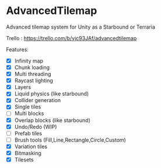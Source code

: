 # AdvancedTilemap
Advanced tilemap system for Unity as a Starbound or Terraria

Trello : https://trello.com/b/vjc93JAf/advancedtilemap

Features:
- [x] Infinity map
- [x] Chunk loading
- [x] Multi threading
- [x] Raycast lighting
- [x] Layers
- [x] Liquid physics (like starbound)
- [x] Collider generation
- [x] Single tiles
- [ ] Multi blocks
- [x] Overlap blocks (like starbound)
- [x] Undo/Redo (WIP)
- [ ] Prefab tiles
- [ ] Brush tools (Fill,Line,Rectangle,Circle,Custom)
- [x] Variation tiles
- [x] Bitmasking
- [x] Tilesets
